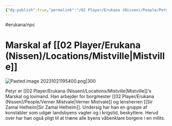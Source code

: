 ```yaml
---
{"dg-publish":true,"permalink":"/02 Player/Erukana (Nissen)/People/Petyr Gottmann/"}
---
```


#erukana/npc 
# Marskal af [[02 Player/Erukana (Nissen)/Locations/Mistville\|Mistville]] 

![Pasted image 20231021195400.png|300](/img/user/10%20Attachments/Pasted%20image%2020231021195400.png)

Petyr er [[02 Player/Erukana (Nissen)/Locations/Mistville\|Mistville]]'s Marskal og lovmand. 
Han arbejder for borgmester [[02 Player/Erukana (Nissen)/People/Verner Mistvale\|Verner Mistvale]] og lensherren [[Sir Zamal Helheim\|Sir Zamal Helheim]]. Undersig har han en gruppe af konstabler som udgør landsbyens vagter og i krigstid, beskyttere. 
Herud over har han også pligt til at træne alle byens våbenklare borgere i en milits.